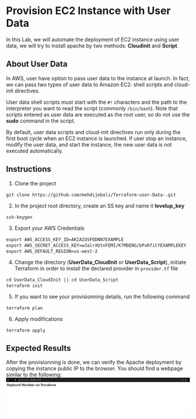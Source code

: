 # Provision EC2 Instance with User Data 
In this Lab, we will automate the deployment of EC2 instance using user data, we will try to install apache by two methods: **Cloudinit** and **Script**.
## About User Data
In AWS, user have option to pass user data to the instance at launch. In fact, we can pass two types of user data to Amazon EC2: shell scripts and cloud-init directives.

User data shell scripts must start with the `#!` characters and the path to the interpreter you want to read the script (commonly `/bin/bash`). Note that scripts entered as user data are executed as the root user, so do not use the **sudo** command in the script.

By default, user data scripts and cloud-init directives run only during the first boot cycle when an EC2 instance is launched. If user stop an instance, modify the user data, and start the instance, the new user data is not executed automatically.
## Instructions
1. Clone the project 
```
git clone https://github.com/mehdijebali/Terraform-user-Data-.git
```
2. In the project root directory, create an SS key and name it **levelup_key**
```
ssh-keygen
``` 
3. Export your AWS Credentials
```
export AWS_ACCESS_KEY_ID=AKIAIOSFODNN7EXAMPLE
export AWS_SECRET_ACCESS_KEY=wJalrXUtnFEMI/K7MDENG/bPxRfiCYEXAMPLEKEY
export AWS_DEFAULT_REGION=us-west-2
```
4. Change the directory (**UserData_CloudInit** or **UserData_Script**), initiate Terraform in order to install the declared provider in `provider.tf` file
```
cd UserData_CloudInit || cd UserData_Script
terraform init
```
5. If you want to see your provisionning details, run the following command
```
terraform plan
```
6. Apply modifications
```
terraform apply
```
## Expected Results
After the provisionning is done, we can verify the Apache deployment by copying the instance public IP to the browser. You should find a webpage similar to the following:
![](./Lab_Results/user_data_script.png)